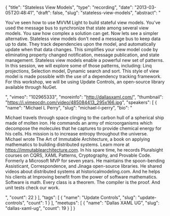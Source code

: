 {
  "title": "Stateless View Models",
  "type": "recording",
  "date": "2013-03-05T20:48:41",
  "draft": false,
  "slug": "stateless-view-models",
  "abstract": "<p>You've seen how to use MVVM Light to build stateful view models. You've used the message bus to synchronize that state among several view models. You saw how complex a solution can get. Now lets see a simpler alternative. Stateless view models don't need a message bus to keep data up to date. They track dependencies upon the model, and automatically update when that data changes. This simplifies your view model code by eliminating property changed notification, message publication, and state management. Stateless view models enable a powerful new set of patterns. In this session, we will explore some of those patterns, including: Linq projections, Selection model, Dynamic search and sort. This style of view model is made possible with the use of a dependency tracking framework. For this workshop, we will be using Update Controls, an open-source library available through NuGet.</p>",
  "vimeo": "102965333",
  "moreinfo": "http://dallasxaml.com/",
  "thumbnail": "https://i.vimeocdn.com/video/485084413_295x166.jpg",
  "speakers": [
    {
      "name": "Michael L Perry",
      "slug": "michael-l-perry",
      "bio": "<p>Michael travels through space clinging to the carbon hull of a spherical ship made of molten iron. He commands an army of microorganisms which decompose the molecules that he captures to provide chemical energy for his cells. His mission is to increase entropy throughout the universe. Michael wrote The Art of Immutable Architecture, a book on applying mathematics to building distributed systems. Learn more at https://immutablearchitecture.com. In his spare time, he records Pluralsight courses on CQRS, XAML Patterns, Cryptography, and Provable Code. Formerly a Microsoft MVP for seven years. He maintains the spoon-bending Assisticant, Correspondence, and Jinaga open-source libraries. He shared videos about distributed systems at historicalmodeling.com. And he helps his clients at Improving benefit from the power of software mathematics. Software is math. Every class is a theorem. The compiler is the proof. And unit tests check our work.</p>",
      "count": 22
    }
  ],
  "tags": [
    {
      "name": "Update Controls",
      "slug": "update-controls",
      "count": 1
    }
  ],
  "meetups": [
    {
      "name": "Dallas XAML UG",
      "slug": "dallas-xaml-ug",
      "count": 19
    }
  ]
}
